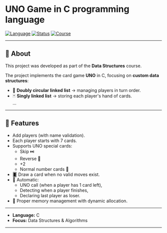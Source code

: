 # UNO Game in C programming language

[![Language](https://img.shields.io/badge/language-C-blue.svg)](https://en.wikipedia.org/wiki/C_(programming_language))
[![Status](https://img.shields.io/badge/status-completed-brightgreen.svg)]()
[![Course](https://img.shields.io/badge/course-Data%20Structures-orange.svg)]()

---

## 📌 About
This project was developed as part of the **Data Structures** course.

The project implements the card game **UNO** in C, focusing on **custom data structures**:
- 🔄 **Doubly circular linked list** → managing players in turn order.  
- 🃏 **Singly linked list** → storing each player's hand of cards.  
  ...

---

## 🚀 Features
- Add players (with name validation).  
- Each player starts with 7 cards.  
- Supports UNO special cards:
  - Skip ⏭️  
  - Reverse 🔁  
  - +2  
  - Normal number cards 🔢  
- 🂠 Draw a card when no valid moves exist.  
- 🤚 Automatic:
  - UNO call (when a player has 1 card left),  
  - Detecting when a player finishes,  
  - Declaring last player as loser.  
- 🧹 Proper memory management with dynamic allocation.  

---
- **Language:** C  
- **Focus:** Data Structures & Algorithms  
---
